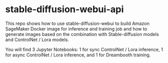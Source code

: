 # stable-diffusion-webui-api

This repo shows how to use stable-diffusion-webui to build Amazon SageMaker Docker image for inference and training job and how to generate images based on the combination with Stable-diffusion models and ControlNet / Lora models.

You will find 3 Jupyter Notebooks: 1 for sync ControlNet / Lora inference, 1 for async ControlNet / Lora inference, and 1 for Dreambooth training.
